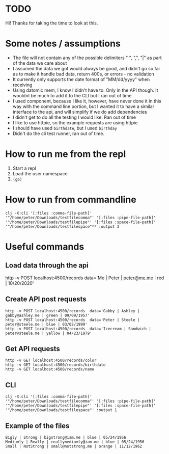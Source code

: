 # TODO

Hi! Thanks for taking the time to look at this.

# Some notes / assumptions
* The file will not contain any of the possible delimiters " ", ",", "|" as part of the data we care about
* I assumed the data we got would always be good, and didn't go so far as to make it handle bad data, return 400s, or errors - no validation
* It currently only supports the date format of "MM/dd/yyyy" when receiving
* Using datomic mem, I know I didn't have to. Only in the API though. It wouldnt be much to add it to the CLI but I ran out of time
* I used component, because I like it, however, have never done it in this way with the command line portion, but I wanted it to have a similar interface to the api, and will simplify if we do add dependencies
* I didn't get to do all the testing I would like. Ran out of time
* I like to use httpie, so the example requests are using httpie
* I should have used `birthdate`, but I used `birthday`
* Didn't do the cli test runner, ran out of time.

# How to run me from the repl
1. Start a repl
2. Load the user namespace
3. `(go)`

# How to run from commandline
`clj -X:cli '[:files :comma-file-path]' '"/home/peter/Downloads/testfilecomma"' '[:files :pipe-file-path]' '"/home/peter/Downloads/testfilepipe"' '[:files :space-file-path]' '"/home/peter/Downloads/testfilespace"** :output 3`

# Useful commands

## Load data through the api
http -v POST localhost:4500/records  data='Me | Peter | peter@me.me | red | 10/20/2020'

## Create API post requests

```
http -v POST localhost:4500/records  data='Gabby | Ashley | gabby@ashley.me | green | 09/09/1957'
http -v POST localhost:4500/records  data='Peter | Steele | peter@steele.me | blue | 03/02/1999'
http -v POST localhost:4500/records  data='Icecream | Sandwich | peter@steele.me | yellow | 04/23/1979'
```

## Get API requests

```
http -v GET localhost:4500/records/color
http -v GET localhost:4500/records/birthdate
http -v GET localhost:4500/records/name
```

## CLI

`clj -X:cli '[:files :comma-file-path]' '"/home/peter/Downloads/testfilecomma"' '[:files :pipe-file-path]' '"/home/peter/Downloads/testfilepipe"' '[:files :space-file-path]' '"/home/peter/Downloads/testfilespace"' :output 1`




## Example of the files

```
Bigly | Strong | bigstrong@iam.me | blue | 05/24/1956
Mediumly | Really | reallymediumly@iam.me | blue | 05/24/1956
Small | NotStrong | small@notstrong.me | orange | 11/12/1962

```

